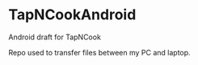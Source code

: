 # TapNCookAndroid
Android draft for TapNCook

Repo used to transfer files between my PC and laptop.
